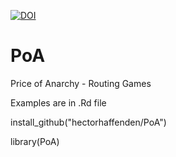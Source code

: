 [![DOI](https://zenodo.org/badge/174256558.svg)](https://zenodo.org/badge/latestdoi/174256558)

# PoA
Price of Anarchy - Routing Games

Examples are in .Rd file

install_github("hectorhaffenden/PoA")

library(PoA)
